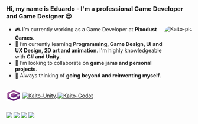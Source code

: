 ### Hi, my name is Eduardo - I'm a professional Game Developer and Game Designer 😎

<img align="right" alt="Kaito-pic" height="211" style="border-radius:20px;" src="https://avatars.githubusercontent.com/u/68963406?s=400&u=29c38302031aac328d098de2f08e59ea5313e239&v=4">

- 🎮 I’m currently working as a Game Developer at **Pixodust Games**.
- 🔨 I’m currently learning **Programming, Game Design, UI and UX Design, 2D art and animation**. I'm highly knowledgeable with **C# and Unity**.
- 🤝 I’m looking to collaborate on **game jams and personal projects**.
- 🚀 Always thinking of **going beyond and reinventing myself**. 


<div style="display: inline_block"><br>
<img align="center" alt="Kaito-Csharp" height="30" width="40" src="https://raw.githubusercontent.com/devicons/devicon/master/icons/csharp/csharp-original.svg">
<a href ="https://media.tenor.com/uquLLcD8M8gAAAAC/unity-strb.gif">
<img align="center" alt="Kaito-Unity" height="30" width="30" src="https://github.com/KaitoMajima/KaitoMajima/assets/68963406/2c3d3fff-2bee-47d2-a9ed-095b1e5e6dfa">  
<img align="center" alt="Kaito-Godot" height="30" width="30" src="https://github.com/KaitoMajima/KaitoMajima/assets/68963406/9a1e033f-b003-4ac7-a608-11e5752d0f57">  
</a>
</div>
  
  ##
 
<div> 

  <a href="mailto:kaitomajima@outlook.com"><img src="https://img.shields.io/badge/-Contact_Me-0070ff?style=for-the-badge&logo=microsoftoutlook&logoColor=blue%22%20target=%22_blank"></a>
  <a href="https://twitter.com/KaitoMajima" target="_blank"><img src="https://img.shields.io/badge/-Twitter-0A50A9?style=for-the-badge&logo=twitter&logoColor=white%22%20target" target="_blank"></a> 
<a href="https://kaitomajima.itch.io" target="_blank"><img src="https://img.shields.io/badge/-Itch.io-a70424?style=for-the-badge&logo=itchdotio&logoColor=white%22%20target" target="_blank"></a> 
<a href="https://kaitomajima.webflow.io"><img src="https://img.shields.io/badge/-Portfolio-000000?style=for-the-badge&logo=webflow&logoColor=white%22%20target=%22_blank"></a>

